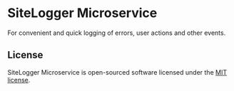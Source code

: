 # SiteLogger Microservice

For convenient and quick logging of errors, user actions and other events. 

## License

SiteLogger Microservice is open-sourced software licensed under the [MIT license](https://opensource.org/licenses/MIT).
